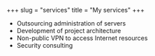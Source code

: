 +++
slug = "services"
title = "My services"
+++

- Outsourcing administration of servers
- Development of project architecture
- Non-public VPN to access Internet resources
- Security consulting